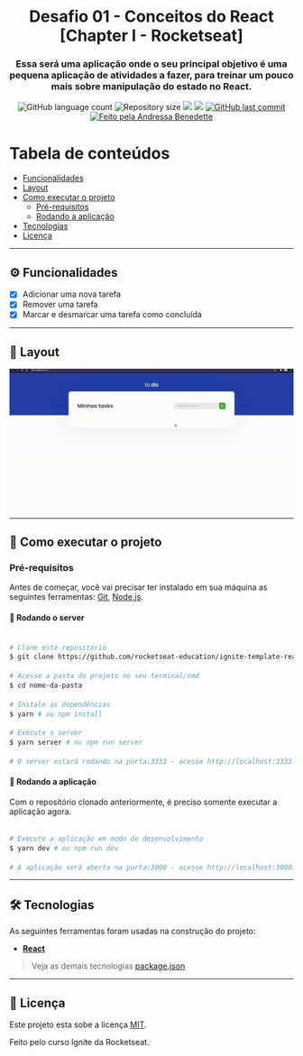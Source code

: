 <h1 align="center">
			Desafio 01 - Conceitos do React [Chapter I - Rocketseat]
</h1>

<h3 align="center">
    Essa será uma aplicação onde o seu principal objetivo é uma pequena aplicação de atividades a fazer, para treinar um pouco mais sobre manipulação do estado no React.
</h3>

<p align="center">
  <img alt="GitHub language count" src="https://img.shields.io/github/languages/count/andressa-lw/ignite-desafio01?style=flat-square&&color=%2304D361" />

  <img alt="Repository size" src="https://img.shields.io/github/repo-size/andressa-lw/ignite-desafio01?style=flat-square" />
	
  <img src="https://img.shields.io/github/stars/andressa-lw/ignite-desafio01?style=flat-square" />
  
  <img src="https://img.shields.io/github/license/andressa-lw/ignite-desafio01?style=flat-square" />

  <a href="https://github.com/andressa-lw/ignite-desafio01/commits/master">
    <img alt="GitHub last commit" src="https://img.shields.io/github/last-commit/andressa-lw/ignite-desafio01?style=flat-square&">
  </a>

  <a href="https://rocketseat.com.br">
    <img alt="Feito pela Andressa Benedette" src="https://img.shields.io/badge/feito%20por-Andressa%20Benedette-%237519C1?style=flat-square&">
  </a>
</p>

Tabela de conteúdos
=================
<!--ts-->
   * [Funcionalidades](#%EF%B8%8F-funcionalidades)
   * [Layout](#-layout)
   * [Como executar o projeto](#-como-executar-o-projeto)
     * [Pré-requisitos](#pré-requisitos)
     * [Rodando a aplicação](#-rodando-a-aplicação)
   * [Tecnologias](#-tecnologias)
   * [Licença](#-licença)
<!--te-->

---

## ⚙️ Funcionalidades

- [x] Adicionar uma nova tarefa
- [x] Remover uma tarefa
- [x] Marcar e desmarcar uma tarefa como concluída

---

## 🎨 Layout

<p align="center" style="display: flex; align-items: flex-start; justify-content: center;">
  <img alt="Imagem do layout" src="https://raw.githubusercontent.com/andressa-lw/ignite-desafio01/master/.github/layout.gif" />
</p>

---

## 🚀 Como executar o projeto

### Pré-requisitos

Antes de começar, você vai precisar ter instalado em sua máquina as seguintes ferramentas:
[Git](https://git-scm.com), [Node.js](https://nodejs.org/en/). 

#### 🧭 Rodando o server

```bash

# Clone este repositório
$ git clone https://github.com/rocketseat-education/ignite-template-reactjs-conceitos-do-react

# Acesse a pasta do projeto no seu terminal/cmd
$ cd nome-da-pasta

# Instale as dependências
$ yarn # ou npm install

# Execute o server
$ yarn server # ou npm run server

# O server estará rodando na porta:3333 - acesse http://localhost:3333

```

#### 🧭 Rodando a aplicação

Com o repositório clonado anteriormente, é preciso somente executar a aplicação agora.

```bash

# Execute a aplicação em modo de desenvolvimento
$ yarn dev # ou npm run dev

# A aplicação será aberta na porta:3000 - acesse http://localhost:3000

```

---

## 🛠 Tecnologias

As seguintes ferramentas foram usadas na construção do projeto:

-   **[React](https://reactjs.org/)**

> Veja as demais tecnologias  [package.json](https://github.com/andressa-lw/ignite-desafio01/blob/master/package.json)

---

## 📝 Licença

Este projeto esta sobe a licença [MIT](./LICENSE).

Feito pelo curso Ignite da Rocketseat.